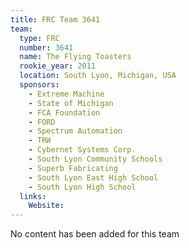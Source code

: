 ```yaml
---
title: FRC Team 3641
team:
  type: FRC
  number: 3641
  name: The Flying Toasters
  rookie_year: 2011
  location: South Lyon, Michigan, USA
  sponsors:
    - Extreme Machine
    - State of Michigan
    - FCA Foundation
    - FORD
    - Spectrum Automation
    - TRW
    - Cybernet Systems Corp.
    - South Lyon Community Schools
    - Superb Fabricating
    - South Lyon East High School
    - South Lyon High School
  links:
    Website: 
---
```

No content has been added for this team
